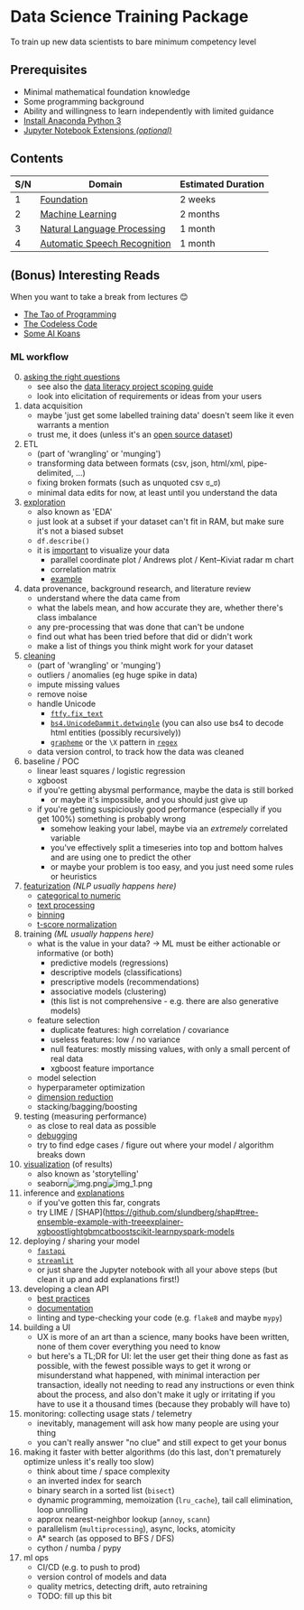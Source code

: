 #   Data Science Training Package
To train up new data scientists to bare minimum competency level


##  Prerequisites
*   Minimal mathematical foundation knowledge
*   Some programming background
*   Ability and willingness to learn independently with limited guidance
*   [Install Anaconda Python 3](https://www.anaconda.com/distribution/#download-section)
*   [Jupyter Notebook Extensions *(optional)*](https://jupyter-contrib-nbextensions.readthedocs.io/en/latest/)


##  Contents
| S/N | Domain                                                                    | Estimated Duration |
| --- | ------------------------------------------------------------------------- | ------------------ |
| 1   | [Foundation](Foundation/README.md)                                        | 2 weeks            |
| 2   | [Machine Learning](Machine%20Learning/README.md)                          | 2 months           |
| 3   | [Natural Language Processing](Natural%20Language%20Processing/README.md)  | 1 month            |
| 4   | [Automatic Speech Recognition](Automatic%20Speech%20Recognition/README.md)| 1 month            |


##  (Bonus) Interesting Reads
When you want to take a break from lectures 😊
*    [The Tao of Programming](http://www.mit.edu/~xela/tao.html)
*    [The Codeless Code](http://www.thecodelesscode.com/contents)
*    [Some AI Koans](http://catb.org/jargon/html/koans.html)


### ML workflow
0.  [asking the right questions](https://developers.google.com/machine-learning/problem-framing)
    *   see also the [data literacy project scoping guide](https://go.gov.sg/project-scoping-guide)
    *   look into elicitation of requirements or ideas from your users
1.  data acquisition
    *   maybe 'just get some labelled training data' doesn't seem like it even warrants a mention
    *   trust me, it does (unless it's an [open source dataset](https://datasetsearch.research.google.com))
2.  ETL
    *   (part of 'wrangling' or 'munging')
    *   transforming data between formats (csv, json, html/xml, pipe-delimited, ...)
    *   fixing broken formats (such as unquoted csv ಠ_ಠ)
    *   minimal data edits for now, at least until you understand the data
3.  [exploration](https://developers.google.com/machine-learning/guides/good-data-analysis)
    *   also known as 'EDA'
    *   just look at a subset if your dataset can't fit in RAM, but make sure it's not a biased subset
    *   `df.describe()`
    *   it is [important](https://www.autodeskresearch.com/publications/samestats) to visualize your data
        *   parallel coordinate plot / Andrews plot  / Kent–Kiviat radar m chart
        *   correlation matrix
        *   [example](https://www.kaggle.com/mervinpraison/seaborn-to-visualize-iris-data/notebook)
4.  data provenance, background research, and literature review 
    *   understand where the data came from
    *   what the labels mean, and how accurate they are, whether there's class imbalance
    *   any pre-processing that was done that can't be undone
    *   find out what has been tried before that did or didn't work
    *   make a list of things you think might work for your dataset
5.  [cleaning](https://www.kaggle.com/learn/data-cleaning)
    *   (part of 'wrangling' or 'munging')
    *   outliers / anomalies (eg huge spike in data)
    *   impute missing values
    *   remove noise
    *   handle Unicode
        *   [`ftfy.fix_text`](https://pypi.org/project/ftfy)
        *   [`bs4.UnicodeDammit.detwingle`](https://pypi.org/project/beautifulsoup4)
            (you can also use bs4 to decode html entities (possibly recursively))
        *   [`grapheme`](https://pypi.org/project/grapheme)
            or the `\X` pattern in [`regex`](https://pypi.org/project/beautifulsoup4)
    *   data version control, to track how the data was cleaned
6.  baseline / POC
    *   linear least squares / logistic regression
    *   xgboost
    *   if you're getting abysmal performance, maybe the data is still borked
        *   or maybe it's impossible, and you should just give up
    *   if you're getting suspiciously good performance (especially if you get 100%) something is probably wrong
        *   somehow leaking your label, maybe via an *extremely* correlated variable 
        *   you've effectively split a timeseries into top and bottom halves and are using one to predict the other
        *   or maybe your problem is too easy, and you just need some rules or heuristics 
7.  [featurization](https://www.kaggle.com/learn/feature-engineering) *(NLP usually happens here)*
    *   [categorical to numeric](https://developers.google.com/machine-learning/data-prep/transform/transform-categorical)
    *   [text processing](https://www.kaggle.com/learn/natural-language-processing)
    *   [binning](https://developers.google.com/machine-learning/data-prep/transform/bucketing)
    *   [t-score normalization](https://developers.google.com/machine-learning/data-prep/transform/normalization)
8.  training *(ML usually happens here)*
    *   what is the value in your data? -> ML must be either actionable or informative (or both)
        *   predictive models (regressions)
        *   descriptive models (classifications)
        *   prescriptive models (recommendations)
        *   associative models (clustering)
        *   (this list is not comprehensive - e.g. there are also generative models)
    *   feature selection
        *   duplicate features: high correlation / covariance
        *   useless features: low / no variance
        *   null features: mostly missing values, with only a small percent of real data
        *   xgboost feature importance
    *   model selection
    *   hyperparameter optimization
    *   [dimension reduction](https://en.wikipedia.org/wiki/Curse_of_dimensionality)
    *   stacking/bagging/boosting
9.  testing (measuring performance)
    *   as close to real data as possible
    *   [debugging](https://developers.google.com/machine-learning/testing-debugging)
    *   try to find edge cases / figure out where your model / algorithm breaks down
10. [visualization](https://www.kaggle.com/learn/data-visualization) (of results)
    *   also known as 'storytelling'
    *   seaborn![img.png](img.png)![img_1.png](img_1.png)
11. inference and [explanations](https://www.kaggle.com/learn/machine-learning-explainability)
    *   if you've gotten this far, congrats
    *   try LIME / [SHAP](https://github.com/slundberg/shap#tree-ensemble-example-with-treeexplainer-xgboostlightgbmcatboostscikit-learnpyspark-models
12. deploying / sharing your model
    *   [`fastapi`](https://fastapi.tiangolo.com/)
    *   [`streamlit`](https://streamlit.io)
    *   or just share the Jupyter notebook with all your above steps (but clean it up and add explanations first!)
13. developing a clean API
    *   [best practices](https://docs.microsoft.com/en-us/azure/architecture/best-practices/api-design)
    *   [documentation](https://documentation.divio.com)
    *   linting and type-checking your code (e.g. `flake8` and maybe `mypy`)
14. building a UI
    *   UX is more of an art than a science,
        many books have been written,
        none of them cover everything you need to know
    *   but here's a TL;DR for UI: 
        let the user get their thing done as fast as possible, 
        with the fewest possible ways to get it wrong or misunderstand what happened,
        with minimal interaction per transaction,
        ideally not needing to read any instructions or even think about the process,
        and also don't make it ugly 
        or irritating if you have to use it a thousand times (because they probably will have to) 
15. monitoring: collecting usage stats / telemetry
    *   inevitably, management will ask how many people are using your thing
    *   you can't really answer "no clue" and still expect to get your bonus
16. making it faster with better algorithms (do this last, don't prematurely optimize unless it's really too slow)
    *   think about time / space complexity
    *   an inverted index for search
    *   binary search in a sorted list (`bisect`)
    *   dynamic programming, memoization (`lru_cache`), tail call elimination, loop unrolling
    *   approx nearest-neighbor lookup (`annoy`, `scann`)
    *   parallelism (`multiprocessing`), async, locks, atomicity
    *   A* search (as opposed to BFS / DFS)
    *   cython / numba / pypy
17. ml ops
    *   CI/CD (e.g. to push to prod)
    *   version control of models and data
    *   quality metrics, detecting drift, auto retraining
    *   TODO: fill up this bit
